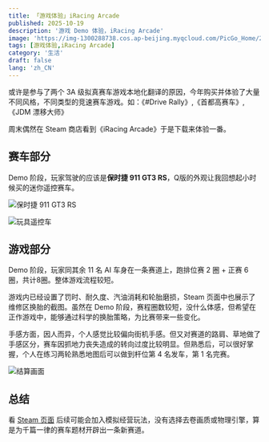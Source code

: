 ```yaml
---
title: 「游戏体验」iRacing Arcade
published: 2025-10-19
description: '游戏 Demo 体验，iRacing Arcade'
image: 'https://img-1300288738.cos.ap-beijing.myqcloud.com/PicGo_Home/202510191137238.jpg'
tags: [游戏体验,iRacing Arcade]
category: '生活'
draft: false
lang: 'zh_CN'
---
```


或许是参与了两个 3A 级拟真赛车游戏本地化翻译的原因，今年购买并体验了大量不同风格，不同类型的竞速赛车游戏。如：《#Drive Rally》,《首都高赛车》,《JDM 漂移大师》

周末偶然在 Steam 商店看到《iRacing Arcade》于是下载来体验一番。

## 赛车部分

Demo 阶段，玩家驾驶的应该是**保时捷 911 GT3 RS**，Q版的外观让我回想起小时候买的迷你遥控赛车。

![保时捷 911 GT3 RS](https://img-1300288738.cos.ap-beijing.myqcloud.com/PicGo_Home/202510191137308.jpg)

![玩具遥控车](https://img-1300288738.cos.ap-beijing.myqcloud.com/PicGo_Home/202510191216559.jpg)

## 游戏部分

Demo 阶段，玩家同其余 11 名 AI 车身在一条赛道上，跑排位赛 2 圈 + 正赛 6 圈，共计8圈。整体游戏流程较短。

游戏内已经设置了罚时、耐久度、汽油消耗和轮胎磨损，Steam 页面中也展示了维修区换胎的截图。虽然在 Demo 阶段，赛程圈数较短，没什么体感，但希望在正作游戏中，能够通过科学的换胎策略，为比赛带来一些变化。

手感方面，因人而异，个人感觉比较偏向街机手感。但又对赛道的路肩、草地做了手感区分，赛车因抓地力丧失造成的转向过度比较明显。但熟悉后，可以很好掌握，个人在练习两轮熟悉地图后可以做到杆位第 4 名发车，第 1 名完赛。

![结算画面](https://img-1300288738.cos.ap-beijing.myqcloud.com/PicGo_Home/202510191137284.jpg)

## 总结

看 [Steam 页面](https://store.steampowered.com/app/3226450/iRacing_Arcade/) 后续可能会加入模拟经营玩法，没有选择去卷画质或物理引擎，算是为千篇一律的赛车题材开辟出一条新赛道。